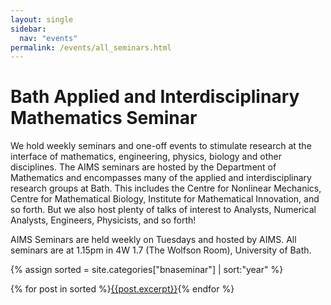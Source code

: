 ```yaml
---
layout: single
sidebar: 
  nav: "events"
permalink: /events/all_seminars.html
---
```

<h1>Bath Applied and Interdisciplinary Mathematics Seminar</h1>
  <p> We hold weekly seminars and one-off events to stimulate research at the interface of mathematics, engineering, physics, biology and other disciplines. The AIMS seminars are hosted by the Department of Mathematics and encompasses many of the applied and interdisciplinary research groups at Bath. This includes the Centre for Nonlinear Mechanics, Centre for Mathematical Biology, Institute for Mathematical Innovation, and so forth. But we also host plenty of talks of interest to Analysts, Numerical Analysts, Engineers, Physicists, and so forth!

AIMS Seminars are held weekly on Tuesdays and hosted by AIMS. All seminars are at 1.15pm in 4W 1.7 (The Wolfson Room), University of Bath.</p>

{% assign sorted = site.categories["bnaseminar"]  | sort:"year"  %}

{% for post in sorted %}<a class="btn btn--inverse" style="width: 45%"  href="{{site.url}}{{ site.baseurl }}{{ post.url }}">{{post.excerpt}}</a>{% endfor %}
